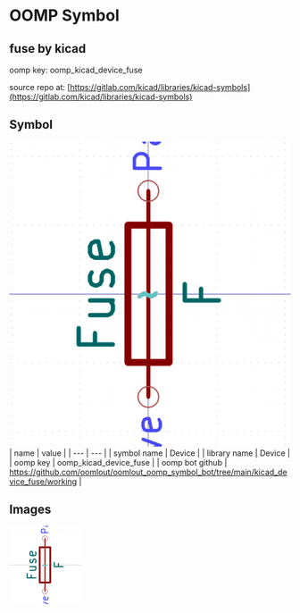 # OOMP Symbol  
## fuse  by kicad  
  
oomp key: oomp_kicad_device_fuse  
  
source repo at: [https://gitlab.com/kicad/libraries/kicad-symbols](https://gitlab.com/kicad/libraries/kicad-symbols)  
## Symbol  
  
[![working.png](working_600.png)](working.png)  
| name | value | 
| --- | --- | 
| symbol name | Device | 
| library name | Device | 
| oomp key | oomp_kicad_device_fuse | 
| oomp bot github | https://github.com/oomlout/oomlout_oomp_symbol_bot/tree/main/kicad_device_fuse/working | 
## Images  
  
[![working.png](working_140.png)](working.png)  
